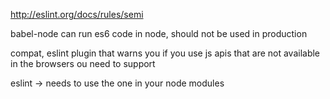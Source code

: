 http://eslint.org/docs/rules/semi

babel-node can run es6 code in node, should not be used in production

compat, eslint plugin that warns you if you use js apis that are not available in the browsers ou need to support

eslint -> needs to use the one in your node modules
